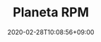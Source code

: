 ---
title: "Planeta RPM"
date: 2020-02-28T10:08:56+09:00
description: "Cozido"
draft: false
collapsible: true
weight: 1
---